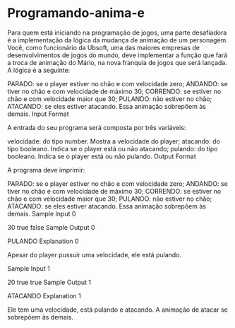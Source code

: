 # Programando-anima-e
Para quem está iniciando na programação de jogos, uma parte desafiadora é a implementação da lógica da mudança de animação de um personagem.
Você, como funcionário da Ubsoft, uma das maiores empresas de desenvolvimentos de jogos do mundo, deve implementar a função que fará a troca de animação do Mário, na nova franquia de jogos que será lançada. A lógica é a seguinte:

PARADO: se o player estiver no chão e com velocidade zero;
ANDANDO: se tiver no chão e com velocidade de máximo 30;
CORRENDO: se estiver no chão e com velocidade maior que 30;
PULANDO: não estiver no chão;
ATACANDO: se eles estiver atacando. Essa animação sobrepõem às demais.
Input Format

A entrada do seu programa será composta por três variáveis:

velocidade: do tipo number. Mostra a velocidade do player;
atacando: do tipo booleano. Indica se o player está ou não atacando;
pulando: do tipo booleano. Indica se o player está ou não pulando.
Output Format

A programa deve imprimir:

PARADO: se o player estiver no chão e com velocidade zero;
ANDANDO: se tiver no chão e com velocidade de máximo 30;
CORRENDO: se estiver no chão e com velocidade maior que 30;
PULANDO: não estiver no chão;
ATACANDO: se eles estiver atacando. Essa animação sobrepõem às demais.
Sample Input 0

30
true
false
Sample Output 0

PULANDO
Explanation 0

Apesar do player pussuir uma velocidade, ele está pulando.

Sample Input 1

20
true
true
Sample Output 1

ATACANDO
Explanation 1

Ele tem uma velocidade, está pulando e atacando. A animação de atacar se sobrepõem às demais.
